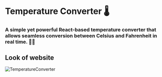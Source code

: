 #  Temperature Converter 🌡️

###  A simple yet powerful React-based temperature converter that allows seamless conversion between Celsius and Fahrenheit in real time. 🎯✨

## Look of website

![TemperatureConverter](https://github.com/user-attachments/assets/2b82de3b-e1f0-46d8-bc5c-5850d683a563)
